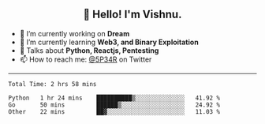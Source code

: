 <h2 align="center">👋 Hello! I'm Vishnu.</h2>


- 🔭 I’m currently working on **Dream**
- 🌱 I’m currently learning **Web3, and Binary Exploitation**
- 💬 Talks about **Python, Reactjs, Pentesting**
- 📫 How to reach me: [@5P34R](https://twitter.com/Vishnu27302693) on Twitter

---
<!--START_SECTION:waka-->

```text
Total Time: 2 hrs 58 mins

Python   1 hr 24 mins    ██████████▒░░░░░░░░░░░░░░   41.92 %
Go       50 mins         ██████▒░░░░░░░░░░░░░░░░░░   24.92 %
Other    22 mins         ██▓░░░░░░░░░░░░░░░░░░░░░░   11.03 %
```

<!--END_SECTION:waka-->
